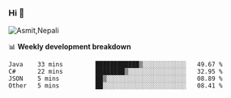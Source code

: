 ### Hi 👋

![Asmit,Nepali](https://media.giphy.com/media/L8K62iTDkzGX6/giphy.gif)
<!--
**asmit99nepali/asmit99nepali** is a ✨ _special_ ✨ repository because its `README.md` (this file) appears on your GitHub profile.

Here are some ideas to get you started:

- 🔭 I’m currently working on ...
- 🌱 I’m currently learning ...
- 👯 I’m looking to collaborate on ...
- 🤔 I’m looking for help with ...
- 💬 Ask me about ...
- 📫 How to reach me: ...
- 😄 Pronouns: ...
- ⚡ Fun fact: ...
-->


📊 **Weekly development breakdown**
<!--START_SECTION:waka-->

```text
Java    33 mins         ████████████▒░░░░░░░░░░░░   49.67 %
C#      22 mins         ████████▒░░░░░░░░░░░░░░░░   32.95 %
JSON    5 mins          ██▒░░░░░░░░░░░░░░░░░░░░░░   08.89 %
Other   5 mins          ██░░░░░░░░░░░░░░░░░░░░░░░   08.41 %
```

<!--END_SECTION:waka-->

